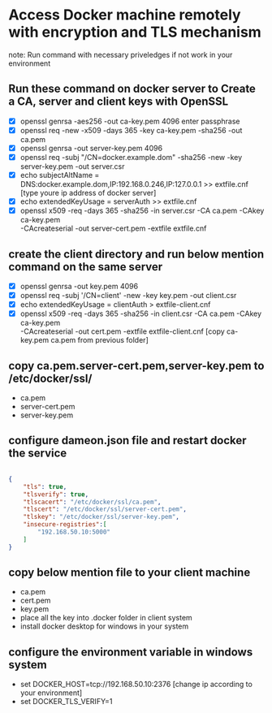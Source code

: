 # Access Docker machine remotely with encryption and TLS mechanism #

note: Run command with necessary priveledges if not work in your environment

## Run these command on docker server to Create a CA, server and client keys with OpenSSL ##

- [x] openssl genrsa -aes256 -out ca-key.pem 4096 enter passphrase
- [x] openssl req -new -x509 -days 365 -key ca-key.pem -sha256 -out ca.pem
- [x] openssl genrsa -out server-key.pem 4096
- [x] openssl req -subj "/CN=docker.example.dom" -sha256 -new -key server-key.pem -out server.csr
- [x] echo subjectAltName = DNS:docker.example.dom,IP:192.168.0.246,IP:127.0.0.1 >> extfile.cnf [type youre ip address of docker server]
- [x] echo extendedKeyUsage = serverAuth >> extfile.cnf
- [x] openssl x509 -req -days 365 -sha256 -in server.csr -CA ca.pem -CAkey ca-key.pem \
     -CAcreateserial -out server-cert.pem -extfile extfile.cnf

## create the client directory and run below mention command on the same server ##

- [x] openssl genrsa -out key.pem 4096
- [x] openssl req -subj '/CN=client' -new -key key.pem -out client.csr
- [x] echo extendedKeyUsage = clientAuth > extfile-client.cnf
- [x] openssl x509 -req -days 365 -sha256 -in client.csr -CA ca.pem -CAkey ca-key.pem \
      -CAcreateserial -out cert.pem -extfile extfile-client.cnf [copy ca-key.pem ca.pem from previous folder]

## copy ca.pem.server-cert.pem,server-key.pem to  /etc/docker/ssl/ ##

- ca.pem
- server-cert.pem
- server-key.pem

## configure dameon.json file and restart docker the service ##

```json

{
    "tls": true,
    "tlsverify": true,
    "tlscacert": "/etc/docker/ssl/ca.pem",
    "tlscert": "/etc/docker/ssl/server-cert.pem",
    "tlskey": "/etc/docker/ssl/server-key.pem",   
    "insecure-registries":[
        "192.168.50.10:5000"
    ]
}

```

## copy below mention file to your client machine ##

- ca.pem
- cert.pem
- key.pem
- place all the key into .docker folder in client system
- install docker desktop for windows in your system

## configure the environment variable in windows system ##

- set DOCKER_HOST=tcp://192.168.50.10:2376 [change ip according to your environment]
- set DOCKER_TLS_VERIFY=1
